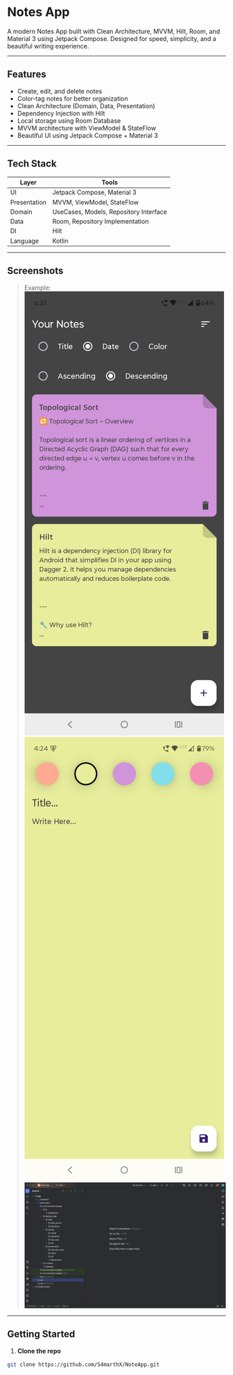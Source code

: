 # Notes App

A modern Notes App built with Clean Architecture, MVVM, Hilt, Room, and Material 3 using Jetpack Compose.
Designed for speed, simplicity, and a beautiful writing experience.

---

## Features

-  Create, edit, and delete notes
-  Color-tag notes for better organization
-  Clean Architecture (Domain, Data, Presentation)
-  Dependency Injection with Hilt
-  Local storage using Room Database
-  MVVM architecture with ViewModel & StateFlow
-  Beautiful UI using Jetpack Compose + Material 3

---

## Tech Stack

| Layer        | Tools |
|--------------|-------|
| UI           | Jetpack Compose, Material 3 |
| Presentation | MVVM, ViewModel, StateFlow |
| Domain       | UseCases, Models, Repository Interface |
| Data         | Room, Repository Implementation |
| DI           | Hilt |
| Language     | Kotlin |

---

## Screenshots

> Example:  
> ![Notes List](assets/notes_screen.png)  
> ![Add Note](assets/add_note.png)
> ![Architecture](assets/App_Structure.png) 

---

## Getting Started

1. **Clone the repo**
```bash
git clone https://github.com/S4marthX/NoteApp.git